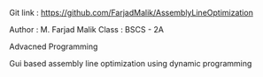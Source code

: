 Git link : https://github.com/FarjadMalik/AssemblyLineOptimization

Author : M. Farjad Malik
Class : BSCS - 2A
 
Advacned Programming

Gui based assembly line optimization using dynamic programming

